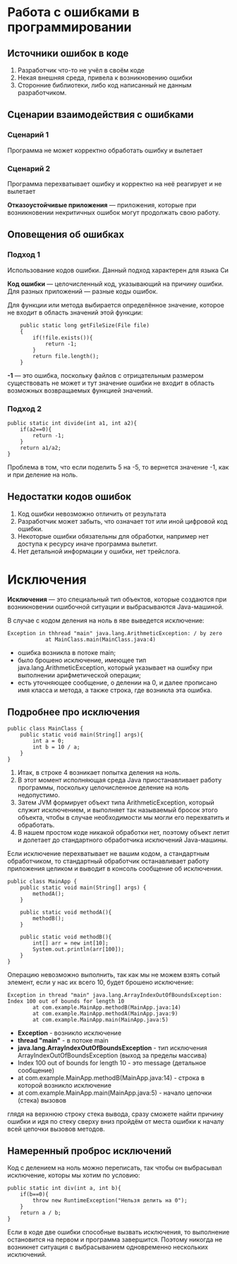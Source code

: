 # Работа с ошибками в программировании

## Источники ошибок в коде

1. Разработчик что-то не учёл в своём коде
2. Некая внешняя среда,  привела к возникновению ошибки
3. Сторонние библиотеки, либо код написанный не данным разработчиком.

## Сценарии взаимодействия с ошибками

### Сценарий 1

Программа не может корректно обработать ошибку и вылетает

### Сценарий 2

Программа перехватывает ошибку и корректно на неё реагирует и не вылетает

**Отказоустойчивые приложения** — приложения, которые при возникновении некритичных ошибок могут продолжать свою работу.

## Оповещения об ошибках

### Подход 1

Использование кодов ошибки. Данный подход характерен для языка Си

**Код ошибки** — целочисленный код, указывающий на причину ошибки. Для разных приложений — разные коды ошибок.

Для функции или метода выбирается определённое значение, которое не входит в область значений этой функции:

```
    public static long getFileSize(File file)
    {
        if(!file.exists()){
            return -1;
        }
        return file.length();
    }
```

**-1** — это ошибка, поскольку файлов с отрицательным размером существовать не может и тут значение ошибки не входит в область возможных возвращаемых функцией значений.

### Подход 2

```
public static int divide(int a1, int a2){
    if(a2==0){
        return -1;
    }
    return a1/a2;
}
```
Проблема в том, что если поделить 5 на -5, то вернется значение -1, как и при деление на ноль.

## Недостатки кодов ошибок
1. Код ошибки невозможно отличить от результата
2. Разработчик может забыть, что означает тот или иной цифровой код ошибки.
3. Некоторые ошибки обязательны для обработки, например нет доступа к ресурсу иначе программа вылетит.
4. Нет детальной информации у ошибки, нет трейслога.

# Исключения

**Исключения** — это специальный тип объектов, которые создаются при возникновении ошибочной ситуации и выбрасываются Java-машиной.

В случае с кодом деления на ноль в яве выведется исключение:

```
Exception in thhread "main" java.lang.ArithmeticException: / by zero
            at MainClass.main(MainClass.java:4)
```
- ошибка возникла в потоке main;
- было брошено исключение, имеющее тип java.lang.ArithmeticException, который указывает на ошибку при выполнении арифметической операции;
- есть уточняющее сообщение, о делении на 0, и далее прописано имя класса и метода, а также строка, где возникла эта ошибка.

## Подробнее про исключения

```
public class MainClass {
    public static void main(String[] args){
        int a = 0;
        int b = 10 / a;
    }
}
```

1. Итак, в строке 4 возникает попытка деления на ноль.
2. В этот момент исполняющая среда Java приостанавливает работу программы, поскольку целочисленное деление на ноль недопустимо.
3. Затем JVM формирует объект типа ArithmeticException, который служит исключением, и выполняет так называемый бросок этого объекта, чтобы в случае необходимости мы могли его перехватить и обработать.
4. В нашем простом коде никакой обработки нет, поэтому объект летит и долетает до стандартного обработчика исключений Java-машины.

Если исключение перехватывает не вашим кодом, а стандартным обработчиком, то стандартный обработчик останавливает работу
приложения целиком и выводит в консоль сообщение об исключении.

```
public class MainApp {
    public static void main(String[] args) {
        methodA();
    }

    public static void methodA(){
        methodB();
    }

    public static void methodB(){
        int[] arr = new int[10];
        System.out.println(arr[100]);
    }
}
```

Операцию невозможно выполнить, так как мы не можем взять сотый элемент, если у нас их всего 10, будет брошено исключение:
```
Exception in thread "main" java.lang.ArrayIndexOutOfBoundsException: Index 100 out of bounds for length 10
        at com.example.MainApp.methodB(MainApp.java:14)
        at com.example.MainApp.methodA(MainApp.java:9)
        at com.example.MainApp.main(MainApp.java:5)
```
- **Exception** - возникло исключение
- **thread "main"** - в потоке main
- **java.lang.ArrayIndexOutOfBoundsException** - тип исключения ArrayIndexOutOfBoundsException (выход за пределы массива)
- Index 100 out of bounds for length 10 - это message (детальное сообщение)
- at com.example.MainApp.methodB(MainApp.java:14) - строка в которой возникло исключение
- at com.example.MainApp.main(MainApp.java:5) - начало цепочки (стека) вызовов

глядя на верхнюю строку стека вывода, сразу сможете найти причину ошибки и идя по стеку сверху вниз пройдём от места ошибки к началу всей цепочки вызовов методов.

## Намеренный проброс исключений

Код с делением на ноль можно переписать, так чтобы он выбрасывал исключение, которы мы хотим по условию:

```
public static int div(int a, int b){
    if(b==0){
        throw new RuntimeException("Нельзя делить на 0");
    }
    return a / b;
}
```

Если в коде две ошибки способные вызвать исключения, то выполнение остановится на первом и программа завершится. Поэтому никогда не возникнет ситуация с выбрасыванием одновременно нескольких исключений.